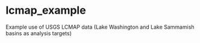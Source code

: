 # lcmap_example
Example use of USGS LCMAP data (Lake Washington and Lake Sammamish basins as analysis targets)
